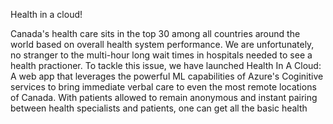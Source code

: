 Health in a cloud!

Canada's health care sits in the top 30 among all countries around the world based on overall health system performance. We are unfortunately, no stranger to the multi-hour long wait times in hospitals needed to see a health practioner. To tackle this issue, we have launched Health In A Cloud: A web app that leverages the powerful ML capabilities of Azure's Coginitive services to bring immediate verbal care to even the most remote locations of Canada. With patients allowed to remain anonymous and instant pairing between health specialists and patients, one can get all the basic health 
